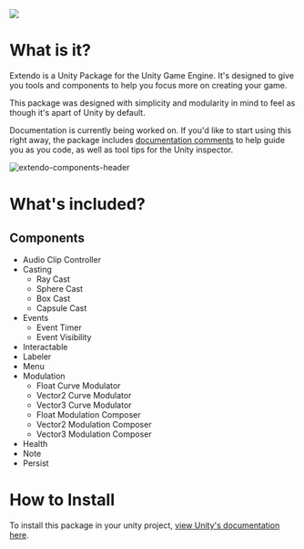 ![](https://user-images.githubusercontent.com/48486387/201219933-95d5e4d5-51e5-4e4a-a1ec-a7eafd7babcd.png)

# What is it?

Extendo is a Unity Package for the Unity Game Engine. It's designed to give you tools and components to help you focus more on creating your game.

This package was designed with simplicity and modularity in mind to feel as though it's apart of Unity by default.

Documentation is currently being worked on. If you'd like to start using this right away, the package includes [documentation comments](https://learn.microsoft.com/en-us/dotnet/csharp/language-reference/language-specification/documentation-comments) to help guide you as you code, as well as tool tips for the Unity inspector.

![extendo-components-header](https://user-images.githubusercontent.com/48486387/204063687-c0163eae-b4da-4ebc-935b-ece26e5718b0.png)

# What's included?

## Components
- Audio Clip Controller
- Casting
  - Ray Cast
  - Sphere Cast
  - Box Cast
  - Capsule Cast
- Events
  - Event Timer
  - Event Visibility
- Interactable
- Labeler
- Menu
- Modulation
  - Float Curve Modulator
  - Vector2 Curve Modulator
  - Vector3 Curve Modulator
  - Float Modulation Composer
  - Vector2 Modulation Composer
  - Vector3 Modulation Composer
- Health
- Note
- Persist

# How to Install

To install this package in your unity project, [view Unity's documentation here](https://docs.unity3d.com/Manual/upm-ui-giturl.html).
